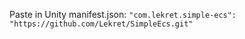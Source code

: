Paste in Unity manifest.json:
```"com.lekret.simple-ecs": "https://github.com/Lekret/SimpleEcs.git"```
